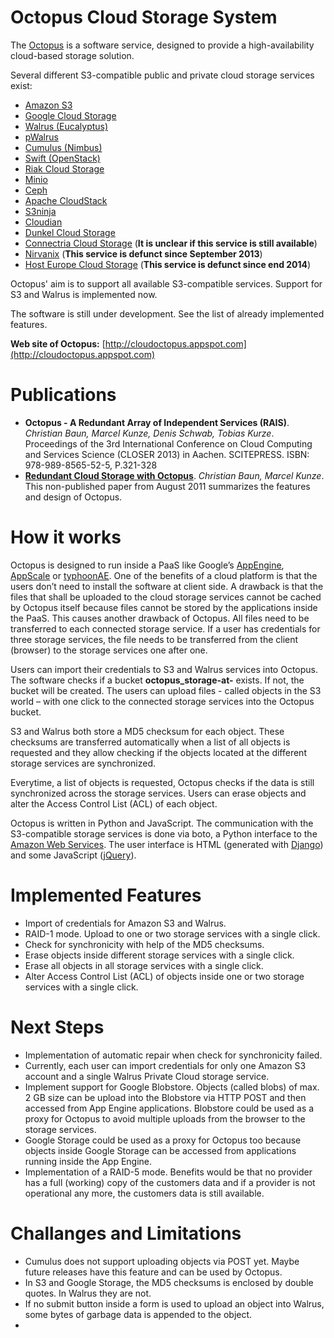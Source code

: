 # Octopus Cloud Storage System

The [Octopus](http://cloudoctopus.appspot.com/) is a software service, designed to provide a high-availability cloud-based storage solution.

Several different S3-compatible public and private cloud storage services exist:

- [Amazon S3](http://aws.amazon.com/s3/)
- [Google Cloud Storage](https://cloud.google.com/storage/)
- [Walrus (Eucalyptus)](https://github.com/eucalyptus/eucalyptus)
- [pWalrus](http://www.pdl.cmu.edu/pWalrus/)
- [Cumulus (Nimbus)](https://github.com/nimbusproject/nimbus)
- [Swift (OpenStack)](https://github.com/openstack/swift)
- [Riak Cloud Storage](https://github.com/basho/riak_cs)
- [Minio](https://github.com/minio/minio)
- [Ceph](http://ceph.com/)
- [Apache CloudStack](https://cloudstack.apache.org/)
- [S3ninja](https://github.com/scireum/s3ninja)
- [Cloudian](http://www.cloudian.com/)
- [Dunkel Cloud Storage](https://www.dunkel.de/s3)
- [Connectria Cloud Storage](https://www.mh.connectria.com/rp/order/cloud_storage_index) (**It is unclear if this service is still available**)
- [Nirvanix](http://www.information-age.com/cloud-adoption-to-soar-as-businesses-pursue-innovation-idc-predicts-123457322/) (**This service is defunct since September 2013**)
- [Host Europe Cloud Storage](http://www.hosteurope.de/produkte/cloud-storage) (**This service is defunct since end 2014**)

Octopus' aim is to support all available S3-compatible services. Support for S3 and Walrus is implemented now.

The software is still under development. See the list of already implemented features.

**Web site of Octopus:** [http://cloudoctopus.appspot.com](http://cloudoctopus.appspot.com)

# Publications

- **Octopus - A Redundant Array of Independent Services (RAIS)**. _Christian Baun, Marcel Kunze, Denis Schwab, Tobias Kurze_. Proceedings of the 3rd International Conference on Cloud Computing and Services Science (CLOSER 2013) in Aachen. SCITEPRESS. ISBN: 978-989-8565-52-5, P.321-328
- [**Redundant Cloud Storage with Octopus**](https://github.com/christianbaun/octopuscloud/blob/master/documents/Octopus_Paper_2011.pdf). _Christian Baun, Marcel Kunze_. This non-published paper from August 2011 summarizes the features and design of Octopus.

# How it works

Octopus is designed to run inside a PaaS like Google’s [AppEngine](https://appengine.google.com), [AppScale](https://github.com/AppScale/appscale) or [typhoonAE](https://sites.google.com/site/gaeasaframework/typhoonae). One of the benefits of a cloud platform is that the users don’t need to install the software at client side. A drawback is that the files that shall be uploaded to the cloud storage services cannot be cached by Octopus itself because files cannot be stored by the applications inside the PaaS. This causes another drawback of Octopus. All files need to be transferred to each connected storage service. If a user has credentials for three storage services, the file needs to be transferred from the client (browser) to the storage services one after one.

Users can import their credentials to S3 and Walrus services into Octopus. The software checks if a bucket **octopus_storage-at-<username>** exists. If not, the bucket will be created. The users can upload files - called objects in the S3 world – with one click to the connected storage services into the Octopus bucket.

S3 and Walrus both store a MD5 checksum for each object. These checksums are transferred automatically when a list of all objects is requested and they allow checking if the objects located at the different storage services are synchronized.

Everytime, a list of objects is requested, Octopus checks if the data is still synchronized across the storage services. Users can erase objects and alter the Access Control List (ACL) of each object.

Octopus is written in Python and JavaScript. The communication with the S3-compatible storage services is done via boto, a Python interface to the [Amazon Web Services](http://aws.amazon.com/). The user interface is HTML (generated with [Django](https://www.djangoproject.com/)) and some JavaScript ([jQuery](http://jquery.com/)).

# Implemented Features

- Import of credentials for Amazon S3 and Walrus.
- RAID-1 mode. Upload to one or two storage services with a single click.
- Check for synchronicity with help of the MD5 checksums.
- Erase objects inside different storage services with a single click.
- Erase all objects in all storage services with a single click.
- Alter Access Control List (ACL) of objects inside one or two storage services with a single click.

# Next Steps

- Implementation of automatic repair when check for synchronicity failed.
- Currently, each user can import credentials for only one Amazon S3 account and a single Walrus Private Cloud storage service.
- Implement support for Google Blobstore. Objects (called blobs) of max. 2 GB size can be upload into the Blobstore via HTTP POST and then accessed from App Engine applications. Blobstore could be used as a proxy for Octopus to avoid multiple uploads from the browser to the storage services.
- Google Storage could be used as a proxy for Octopus too because objects inside Google Storage can be accessed from applications running inside the App Engine.
- Implementation of a RAID-5 mode. Benefits would be that no provider has a full (working) copy of the customers data and if a provider is not operational any more, the customers data is still available.

# Challanges and Limitations

- Cumulus does not support uploading objects via POST yet. Maybe future releases have this feature and can be used by Octopus.
- In S3 and Google Storage, the MD5 checksums is enclosed by double quotes. In Walrus they are not.
- If no submit button inside a form is used to upload an object into Walrus, some bytes of garbage data is appended to the object.
-

